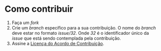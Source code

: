 # Como contribuir

1. Faça um _fork_
1. Crie um _branch_ específico para a sua contribuição. O nome do _branch_ deve estar no formato _issue/32_. Onde _32_ é o identificador único da _issue_ que está sendo contemplada pela contribuição.
1. Assine a <a href="https://www.clahub.com/agreements/kyriosdata/mega-sena">Licença do Acordo de Contribuição</a>.
